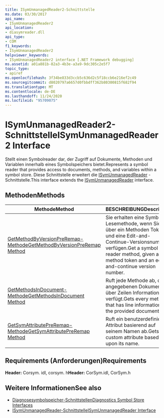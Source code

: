 ```yaml
---
title: ISymUnmanagedReader2-Schnittstelle
ms.date: 03/30/2017
api_name:
- ISymUnmanagedReader2
api_location:
- diasymreader.dll
api_type:
- COM
f1_keywords:
- ISymUnmanagedReader2
helpviewer_keywords:
- ISymUnmanagedReader2 interface [.NET Framework debugging]
ms.assetid: a01a881b-82a3-4b3e-a3a9-9dc305c2e5f7
topic_type:
- apiref
ms.openlocfilehash: 3f34be833d3ccb5c636d2c5f18ccb6e216ef2c49
ms.sourcegitcommit: d8020797a6657d0fbbdff362b80300815f682f94
ms.translationtype: MT
ms.contentlocale: de-DE
ms.lasthandoff: 11/24/2020
ms.locfileid: "95709075"
---
```

# <a name="isymunmanagedreader2-interface"></a><span data-ttu-id="eddb5-102">ISymUnmanagedReader2-Schnittstelle</span><span class="sxs-lookup"><span data-stu-id="eddb5-102">ISymUnmanagedReader2 Interface</span></span>

<span data-ttu-id="eddb5-103">Stellt einen Symbolreader dar, der Zugriff auf Dokumente, Methoden und Variablen innerhalb eines Symbolspeichers bietet.</span><span class="sxs-lookup"><span data-stu-id="eddb5-103">Represents a symbol reader that provides access to documents, methods, and variables within a symbol store.</span></span> <span data-ttu-id="eddb5-104">Diese Schnittstelle erweitert die [ISymUnmanagedReader](isymunmanagedreader-interface.md) -Schnittstelle.</span><span class="sxs-lookup"><span data-stu-id="eddb5-104">This interface extends the [ISymUnmanagedReader](isymunmanagedreader-interface.md) interface.</span></span>  
  
## <a name="methods"></a><span data-ttu-id="eddb5-105">Methoden</span><span class="sxs-lookup"><span data-stu-id="eddb5-105">Methods</span></span>  
  
|<span data-ttu-id="eddb5-106">Methode</span><span class="sxs-lookup"><span data-stu-id="eddb5-106">Method</span></span>|<span data-ttu-id="eddb5-107">BESCHREIBUNG</span><span class="sxs-lookup"><span data-stu-id="eddb5-107">Description</span></span>|  
|------------|-----------------|  
|[<span data-ttu-id="eddb5-108">GetMethodByVersionPreRemap-Methode</span><span class="sxs-lookup"><span data-stu-id="eddb5-108">GetMethodByVersionPreRemap Method</span></span>](isymunmanagedreader2-getmethodbyversionpreremap-method.md)|<span data-ttu-id="eddb5-109">Sie erhalten eine Symbol Lesemethode, wenn Sie über ein Methoden Token und eine Edit-and-Continue-Versionsnummer verfügen.</span><span class="sxs-lookup"><span data-stu-id="eddb5-109">Get a symbol reader method, given a method token and an edit-and-continue version number.</span></span>|  
|[<span data-ttu-id="eddb5-110">GetMethodsInDocument-Methode</span><span class="sxs-lookup"><span data-stu-id="eddb5-110">GetMethodsInDocument Method</span></span>](isymunmanagedreader2-getmethodsindocument-method.md)|<span data-ttu-id="eddb5-111">Ruft jede Methode ab, die im angegebenen Dokument über Zeilen Informationen verfügt.</span><span class="sxs-lookup"><span data-stu-id="eddb5-111">Gets every method that has line information in the provided document.</span></span>|  
|[<span data-ttu-id="eddb5-112">GetSymAttributePreRemap-Methode</span><span class="sxs-lookup"><span data-stu-id="eddb5-112">GetSymAttributePreRemap Method</span></span>](isymunmanagedreader2-getsymattributepreremap-method.md)|<span data-ttu-id="eddb5-113">Ruft ein benutzerdefiniertes Attribut basierend auf seinem Namen ab.</span><span class="sxs-lookup"><span data-stu-id="eddb5-113">Gets a custom attribute based upon its name.</span></span>|  
  
## <a name="requirements"></a><span data-ttu-id="eddb5-114">Requirements (Anforderungen)</span><span class="sxs-lookup"><span data-stu-id="eddb5-114">Requirements</span></span>  

 <span data-ttu-id="eddb5-115">**Header:** Corsym. idl, corsym. h</span><span class="sxs-lookup"><span data-stu-id="eddb5-115">**Header:** CorSym.idl, CorSym.h</span></span>  
  
## <a name="see-also"></a><span data-ttu-id="eddb5-116">Weitere Informationen</span><span class="sxs-lookup"><span data-stu-id="eddb5-116">See also</span></span>

- [<span data-ttu-id="eddb5-117">Diagnosesymbolspeicher-Schnittstellen</span><span class="sxs-lookup"><span data-stu-id="eddb5-117">Diagnostics Symbol Store Interfaces</span></span>](diagnostics-symbol-store-interfaces.md)
- [<span data-ttu-id="eddb5-118">ISymUnmanagedReader-Schnittstelle</span><span class="sxs-lookup"><span data-stu-id="eddb5-118">ISymUnmanagedReader Interface</span></span>](isymunmanagedreader-interface.md)
